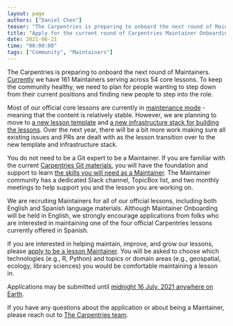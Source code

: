 ```yaml
---
layout: page
authors: ["Daniel Chen"]
teaser: "The Carpentries is preparing to onboard the next round of Maintainers. Applications due 16 July, 2021"
title: "Apply for the current round of Carpentries Maintainer Onboarding!"
date: 2021-06-21
time: "00:00:00"
tags: ["Community", "Maintainers"]
---
```


The Carpentries is preparing to onboard the next round of Maintainers.
[Currently](https://github.com/carpentries/maintainer-RFCs/issues/11) we have 161 Maintainers serving across 54 core lessons.
To keep the community healthy,
we need to plan for people wanting to step down from their current positions and finding new people to step into the role.

Most of our official core lessons are currently in [maintenance mode](https://github.com/carpentries/maintainer-RFCs/issues/10) - meaning
that the content is relatively stable.
However, we are planning to move to [a new lesson template](https://carpentries.org/blog/2021/05/lesson-template-design-process/) and [a new infrastructure stack for building the lessons](https://carpentries.org/blog/2020/08/lesson-template-design/).
Over the next year,
there will be a bit more work making sure all existing issues and PRs are dealt with as the lesson transition over to the new template and infrastructure stack.

You do not need to be a Git expert to be a Maintainer.
If you are familiar with the current [Carpentries Git materials](https://swcarpentry.github.io/git-novice/),
you will have the foundation and support to learn
[the skills you will need as a Maintainer](https://www.youtube.com/watch?v=uvWhSYBkZJ0).
The Maintainer community has a dedicated Slack channel, TopicBox list, and two monthly meetings to help
support you and the lesson you are working on.

We are recruiting Maintainers for all of our official lessons, including both English and Spanish language materials. Although
Maintainer Onboarding will be held in English, we strongly encourage applications from folks who are interested
in maintaining one of the four official Carpentries lessons currently offered in Spanish.

If you are interested in helping maintain, improve, and grow our lessons,
please [apply to be a lesson Maintainer](https://forms.gle/jwsmN57yRPypyvdB7).
You will be asked to choose which technologies (e.g., R, Python)
and topics or domain areas (e.g., geospatial, ecology, library sciences) you would be comfortable maintaining a lesson in.  

Applications may be submitted until [midnight 16 July, 2021 anywhere on Earth](https://www.timeanddate.com/worldclock/fixedtime.html?msg=Maintainer+Application+Deadline&iso=20210716T235959&p1=3399).

If you have any questions about the application or about being a Maintainer, please reach out to [The Carpentries team](team@carpentries.org).
